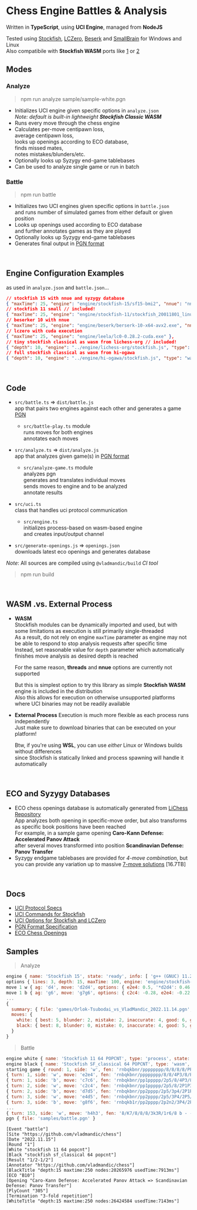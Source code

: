 # Chess Engine Battles & Analysis

Written in **TypeScript**, using **UCI Engine**, managed from **NodeJS**

Tested using [Stockfish](https://stockfishchess.org/), [LCZero](https://lczero.org/), [Beserk](https://github.com/jhonnold/berserk) and [SmallBrain](https://github.com/Disservin/Smallbrain) for Windows and Linux  
Also compatibile with **Stockfish WASM** ports like [1](https://github.com/lichess-org/stockfish.wasm) or [2](https://github.com/hi-ogawa/Stockfish)  


## Modes

### **Analyze**

  > npm run analyze sample/sample-white.pgn

- Initializes UCI engine given specific options in `analyze.json`  
  *Note: default is built-in lightweight **Stockfish Classic WASM***  
- Runs every move through the chess engine
- Calculates per-move centipawn loss,  
  average centipawn loss,  
  looks up openings according to ECO database,  
  finds missed mates,  
  notes mistakes/blunders/etc.  
- Optionally looks up Syzygy end-game tablebases  
- Can be used to analyze single game or run in batch

### **Battle**

  > npm run battle

- Initializes two UCI engines given specific options in `battle.json`  
  and runs number of simulated games from either default or given position  
- Looks up openings used according to ECO database  
  and further annotates games as they are played  
- Optionally looks up Syzygy end-game tablebases  
- Generates final output in [PGN format](https://www.chess.com/terms/chess-pgn)  

<br>

## Engine Configuration Examples

as used in `analyze.json` and `battle.json`...

```json
// stockfish 15 with nnue and syzygy database
{ "maxTime": 25, "engine": "engine/stockfish-15/sf15-bmi2", "nnue": "nn-6877cd24400e.nnue", "syzygy": "engine/syzygy" }, 
// stockfish 11 small // included!
{ "maxTime": 25, "engine": "engine/stockfish-11/stockfish_20011801_linux" }, 
// beserker 10 with nnue
{ "maxTime": 25, "engine": "engine/beserk/berserk-10-x64-avx2.exe", "nnue": "engine/beserk/berserk-c982d9682d4e.nn" }
// lczero with cuda execution
{ "maxTime": 25, "engine": "engine/leela/lc0-0.28.2-cuda.exe" },
// tiny stockfish classical as wasm from lichess-org // included!
{ "depth": 10, "engine": "../engine/lichess-org/stockfish.js", "type": "wasm" }
// full stockfish classical as wasm from hi-ogawa
{ "depth": 10, "engine": "../engine/hi-ogawa/stockfish.js", "type": "wasm" }
```

<br>

## Code

- `src/battle.ts` => `dist/battle.js`  
  app that pairs two engines against each other and generates a game [PGN](https://www.chess.com/terms/chess-pgn)  
  - `src/battle-play.ts` module  
    runs moves for both engines  
    annotates each moves  

- `src/analyze.ts` => `dist/analyze.js`   
  app that analyzes given game(s) in [PGN format](https://www.chess.com/terms/chess-pgn)  
  - `src/analyze-game.ts` module  
    analyzes pgn  
    generates and translates individual moves  
    sends moves to engine and to be analyzed  
    annotate results  

- `src/uci.ts`  
  class that handles uci protocol communication  
  - `src/engine.ts`  
    initializes process-based on wasm-based engine  
    and creates input/output channel  

- `src/generate-openings.js` => `openings.json`  
  downloads latest eco openings and generates database  

*Note*: All sources are compiled using `@vladmandic/build` *CI tool*
> npm run build

<br>

## WASM .vs. External Process

- **WASM**  
  Stockfish modules can be dynamically imported and used, but with some limitations as execution is still primarily single-threaded  
  As a result, do not rely on engine `maxTime` parameter as engine may not be able to respond to stop analysis requests after specific time  
  Instead, set reasonable value for `depth` parameter which automatically finishes move analysis as desired depth is reached  

  For the same reason, **threads** and **nnue** options are currently not supported  

  But this is simplest option to try this library as simple **Stockfish WASM** engine is included in the distribution  
  Also this allows for execution on otherwise unsupported platforms where UCI binaries may not be readily available  

- **External Process**
  Execution is much more flexible as each process runs independently  
  Just make sure to download binaries that can be executed on your platform!  

  Btw, if you're using **WSL**, you can use *either* Linux or Windows builds without differences  
  since Stockfish is statically linked and process spawning will handle it automatically

<br>

## ECO and Syzygy Databases

- ECO chess openings database is automatically generated from [LiChess Repository](https://github.com/lichess-org/chess-openings)  
  App analyzes both opening in specific-move order, but also transforms as specific book positions have been reached  
  For example, in a sample game opening **Caro-Kann Defense: Accelerated Panov Attack**  
  after several moves transformed into position **Scandinavian Defense: Panov Transfer**  
- Syzygy endgame tablebases are provided for *4-move combination*, but you can provide any variation up to massive [7-move solutions](https://syzygy-tables.info/) [16.7TB]  

<br>

## Docs
- [UCI Protocol Specs](docs/uci-protocol.md)
- [UCI Commands for Stockfish](docs/uci-stockfish.md)
- [UCI Options for Stockfish and LCZero](docs/uci-options.md)
- [PGN Format Specification](docs/pgn-specs.md)
- [ECO Chess Openings](https://github.com/lichess-org/chess-openings)

## Samples

> Analyze

```js
engine { name: 'Stockfish 15', state: 'ready', info: [ 'g++ (GNUC) 11.2.0 on Linux', 'Found 35 tablebases', 'NNUE evaluation using nn-6877cd24400e.nnue enabled' ] }
options { lines: 3, depth: 15, maxTime: 100, engine: 'engine/stockfish-15/sf15-bmi2', nnue: 'nn-6877cd24400e.nnue', syzygy: 'engine/syzygy', debug: false, verbose: true, maxScore: 10, options: [], type: 'process' }
move 1 w { ag: 'd4', move: 'd2d4', options: { e2e4: 0.5, '*d2d4': 0.46 }, fen: 'rnbqkbnr/pppppppp/8/8/3P4/8/PPP1PPPP/RNBQKBNR b KQkq - 0 1', opening: "A40: Queen's Pawn Game", pieces: 32, cpl: 0.78, score: -0.28, flags: 'good' }
move 1 b { ag: 'g6', move: 'g7g6', options: { c2c4: -0.28, e2e4: -0.22, d2d4: -0.2 }, fen: 'rnbqkbnr/pppppp1p/6p1/8/3P4/8/PPP1PPPP/RNBQKBNR w KQkq - 0 1', opening: 'A40: Modern Defense', pieces: 32, cpl: 1.03, score: 0.75, flags: 'inaccurate' }
...
{
  summary: { file: 'games/Orlok-Tsubodai_vs_VladMandic_2022.11.14.pgn', date: 2022-11-14T05:00:00.000Z, players: [ 'Orlok-Tsubodai', 'VladMandic' ], result: '0-1', moves: 26, decided: 23, time: 4878, acpl: [ 411, 464 ] },
  moves: {
    white: { best: 5, blunder: 2, mistake: 2, inaccurate: 4, good: 6, great: 1 },
    black: { best: 8, blunder: 0, mistake: 0, inaccurate: 4, good: 5, great: 2 },
  }
}
```

> Battle


```js
engine white { name: 'Stockfish 11 64 POPCNT', type: 'process', state: 'ready', info: [ 'g++ (GNUC) 7.4.0 on Linux' ] }
engine black { name: 'Stockfish SF_classical 64 POPCNT', type: 'wasm', state: 'ready', info: [ 'clang++ 13.0.0 on unknown system' ] }
starting game { round: 1, side: 'w', fen: 'rnbqkbnr/pppppppp/8/8/8/8/PPPPPPPP/RNBQKBNR w KQkq - 0 1' }
{ turn: 1, side: 'w', move: 'e2e4', fen: 'rnbqkbnr/pppppppp/8/8/4P3/8/PPPP1PPP/RNBQKBNR b KQkq - 0 1', time: 188, depth: 15, pieces: 32, opening: { eco: 'B00', name: "King's Pawn" }, score: 0.65 }
{ turn: 1, side: 'b', move: 'c7c6', fen: 'rnbqkbnr/pp1ppppp/2p5/8/4P3/8/PPPP1PPP/RNBQKBNR w KQkq - 0 1', time: 168, depth: 15, pieces: 32, opening: { eco: 'B10', name: 'Caro-Kann Defense' }, score: 0.28 }
{ turn: 2, side: 'w', move: 'c2c4', fen: 'rnbqkbnr/pp1ppppp/2p5/8/2P1P3/8/PP1P1PPP/RNBQKBNR b KQkq - 0 1', time: 182, depth: 15, pieces: 32, opening: { eco: 'B10', name: 'Caro-Kann Defense: Accelerated 7 }
{ turn: 2, side: 'b', move: 'd7d5', fen: 'rnbqkbnr/pp2pppp/2p5/3p4/2P1P3/8/PP1P1PPP/RNBQKBNR w KQkq - 0 1', time: 89, depth: 15, pieces: 32, opening: { eco: 'B10', name: 'Caro-Kann Defense: Accelerated  }
{ turn: 3, side: 'w', move: 'e4d5', fen: 'rnbqkbnr/pp2pppp/2p5/3P4/2P5/8/PP1P1PPP/RNBQKBNR b KQkq - 0 1', time: 85, depth: 15, pieces: 31, capture: 'bp', score: 0.5 }
{ turn: 3, side: 'b', move: 'g8f6', fen: 'rnbqkb1r/pp2pppp/2p2n2/3P4/2P5/8/PP1P1PPP/RNBQKBNR w KQkq - 0 1', time: 109, depth: 15, pieces: 31, position: { eco: 'B01', name: 'Scandinavian Defense: Panov 
...
{ turn: 153, side: 'w', move: 'h4h3', fen: '8/K7/8/8/8/3k3R/1r6/8 b - - 0 1', time: 0, depth: 15, pieces: 4, repeat: 3, check: true, score: 0 }
pgn { file: 'samples/battle.pgn' }
```
```text
[Event "battle"]
[Site "https://github.com/vladmandic/chess"]
[Date "2022.11.15"]
[Round "1"]
[White "stockfish 11 64 popcnt"]
[Black "stockfish sf_classical 64 popcnt"]
[Result "1/2-1/2"]
[Annotator "https://github.com/vladmandic/chess"]
[BlackTitle "depth:15 maxtime:250 nodes:20265976 usedTime:7913ms"]
[ECO "B10"]
[Opening "Caro-Kann Defense: Accelerated Panov Attack => Scandinavian Defense: Panov Transfer"]
[PlyCount "305"]
[Termination "3-fold repetition"]
[WhiteTitle "depth:15 maxtime:250 nodes:26424584 usedTime:7143ms"]
```